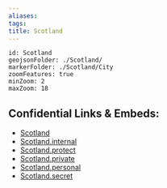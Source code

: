```yaml
---
aliases: 
tags: 
title: Scotland
---
```


```leaflet
id: Scotland
geojsonFolder: ./Scotland/
markerFolder: ./Scotland/City
zoomFeatures: true 
minZoom: 2 
maxZoom: 18
```


## Confidential Links & Embeds: 
- [Scotland](../../../../../_public/geo/Continent/Europe/United_Kingdom/Scotland.md) 
- [Scotland.internal](../../../../../_internal/geo/Continent/Europe/United_Kingdom/Scotland.internal.md) 
- [Scotland.protect](../../../../../_protect/geo/Continent/Europe/United_Kingdom/Scotland.protect.md) 
- [Scotland.private](../../../../../_private/geo/Continent/Europe/United_Kingdom/Scotland.private.md) 
- [Scotland.personal](../../../../../_personal/geo/Continent/Europe/United_Kingdom/Scotland.personal.md) 
- [Scotland.secret](../../../../../_secret/geo/Continent/Europe/United_Kingdom/Scotland.secret.md) 
